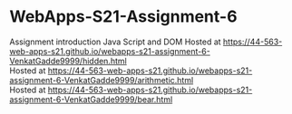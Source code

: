 # WebApps-S21-Assignment-6
Assignment introduction Java Script and DOM
Hosted at  https://44-563-web-apps-s21.github.io/webapps-s21-assignment-6-VenkatGadde9999/hidden.html <br>
Hosted at https://44-563-web-apps-s21.github.io/webapps-s21-assignment-6-VenkatGadde9999/arithmetic.html <br>
Hosted at https://44-563-web-apps-s21.github.io/webapps-s21-assignment-6-VenkatGadde9999/bear.html
